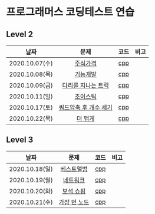 # 프로그래머스 코딩테스트 연습

## Level  2

|      날짜      |                             문제                             |                             코드                             | 비고 |
| :------------: | :----------------------------------------------------------: | :----------------------------------------------------------: | :--: |
| 2020.10.07(수) | [주식가격](https://programmers.co.kr/learn/courses/30/lessons/42584) | [cpp](https://github.com/oleeyoung520/coding_test_practice/blob/master/Programmers/cpp/_20.10.07(수)_주식가격.cpp) |      |
| 2020.10.08(목) | [기능개발](https://programmers.co.kr/learn/courses/30/lessons/42586) | [cpp](https://github.com/oleeyoung520/coding_test_practice/blob/master/Programmers/cpp/_20.10.08(목)_기능개발.cpp) |      |
| 2020.10.09(금) | [다리를 지나는 트럭](https://programmers.co.kr/learn/courses/30/lessons/42583) | [cpp](https://github.com/oleeyoung520/coding_test_practice/blob/master/Programmers/cpp/_20.10.09(금)_다리를_지나는_트럭.cpp) |      |
| 2020.10.11(일) | [조이스틱](https://programmers.co.kr/learn/courses/30/lessons/42860) | [cpp](https://github.com/oleeyoung520/coding_test_practice/blob/master/Programmers/cpp/_20.10.11(일)_조이스틱.cpp) |      |
| 2020.10.17(토) | [쿼드압축 후 개수 세기](https://programmers.co.kr/learn/courses/30/lessons/68936) | [cpp](https://github.com/oleeyoung520/coding_test_practice/blob/master/Programmers/cpp/_20.10.17(토)_쿼드압축_후_개수_세기.cpp) |      |
| 2020.10.22(목) | [더 맵게](https://programmers.co.kr/learn/courses/30/lessons/42626) | [cpp](https://github.com/oleeyoung520/coding_test_practice/blob/master/Programmers/cpp/_20.10.22(목)_더_맵게.cpp) |      |



## Level 3

|      날짜      |                             문제                             |                             코드                             | 비고 |
| :------------: | :----------------------------------------------------------: | :----------------------------------------------------------: | :--: |
| 2020.10.18(일) | [베스트앨범](https://programmers.co.kr/learn/courses/30/lessons/42579) | [cpp](https://github.com/oleeyoung520/coding_test_practice/blob/master/Programmers/cpp/_20.10.18(일)_베스트앨범.cpp) |      |
| 2020.10.19(월) | [네트워크](https://programmers.co.kr/learn/courses/30/lessons/43162) | [cpp](https://github.com/oleeyoung520/coding_test_practice/blob/master/Programmers/cpp/_20.10.19(월)_네트워크.cpp) |      |
| 2020.10.20(화) | [보석 쇼핑](https://programmers.co.kr/learn/courses/30/lessons/67258) | [cpp](https://github.com/oleeyoung520/coding_test_practice/blob/master/Programmers/cpp/_20.10.20(화)_보석_쇼핑.cpp) |      |
| 2020.10.21(수) | [가장 먼 노드](https://programmers.co.kr/learn/courses/30/lessons/49189) | [cpp](https://github.com/oleeyoung520/coding_test_practice/blob/master/Programmers/cpp/_20.10.21(수)_가장_먼_노드.cpp) |      |

